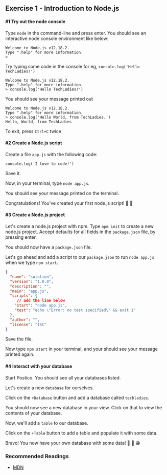 ## Exercise 1 - Introduction to Node.js

#### #1 Try out the node console

Type `node` in the command-line and press enter. You should see an interactive node console environment like below:

```node
Welcome to Node.js v12.18.2.
Type ".help" for more information.
>
```

Try typing some code in the console for eg, `console.log('Hello TechLadies!')`

```node
Welcome to Node.js v12.18.2.
Type ".help" for more information.
> console.log('Hello TechLadies!')
```

You should see your message printed out

```node
Welcome to Node.js v12.18.2.
Type ".help" for more information.
> console.log('Hello World, from TechLadies.')
Hello, World, from TechLadies
```

To exit, press `Ctrl+C` twice

#### #2 Create a Node.js script

Create a file `app.js` with the following code:

```node
console.log('I love to code!')
```

Save it.

Now, in your terminal, type `node app.js`.

You should see your message printed on the terminal.

Congratulations! You've created your first node.js script! :tada: :tada:

#### #3 Create a Node.js project

Let's create a node.js project with npm. Type `npm init` to create a new node.js project. Accept defaults for all fields in the `package.json` file, by pressing enter.

You should now have a `package.json` file.

Let's go ahead and add a script to our `package.json` to run `node app.js` when we type `npm start`.

```json
{
  "name": "solution",
  "version": "1.0.0",
  "description": "",
  "main": "app.js",
  "scripts": {
     // add the line below
    "start": "node app.js",
    "test": "echo \"Error: no test specified\" && exit 1"
  },
  "author": "",
  "license": "ISC"
}
```

Save the file.

Now type `npm start` in your terminal, and your should see your message printed again.

#### #4 Interact with your database

Start Postico. You should see all your databases listed.

Let's create a new `database` for ourselves.

Click on the `+Database` button and add a database called `techladies`.

You should now see a new database in your view. Click on that to view the contents of your database.

Now, we'll add a `table` to our database.

Click on the `+Table` button to add a table and populate it with some data.

Bravo! You now have your own database with some data! :tada: :tada: :grin:


### Recommended Readings

- [MDN](https://developer.mozilla.org/en-US/docs/Learn/Server-side/Express_Nodejs/development_environment)